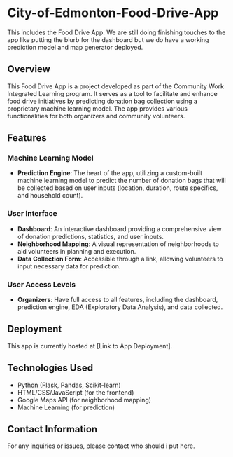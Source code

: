 # City-of-Edmonton-Food-Drive-App
This includes the Food Drive App. 
We are still doing finishing touches to the app like putting the blurb for the dashboard but we do have a working prediction model and map generator deployed.


## Overview
This Food Drive App is a project developed as part of the Community Work Integrated Learning program. It serves as a tool to facilitate and enhance food drive initiatives by predicting donation bag collection using a proprietary machine learning model. The app provides various functionalities for both organizers and community volunteers.

## Features

### Machine Learning Model
- **Prediction Engine**: The heart of the app, utilizing a custom-built machine learning model to predict the number of donation bags that will be collected based on user inputs (location, duration, route specifics, and household count).

### User Interface
- **Dashboard**: An interactive dashboard providing a comprehensive view of donation predictions, statistics, and user inputs.
- **Neighborhood Mapping**: A visual representation of neighborhoods to aid volunteers in planning and execution.
- **Data Collection Form**: Accessible through a link, allowing volunteers to input necessary data for prediction.

### User Access Levels
- **Organizers**: Have full access to all features, including the dashboard, prediction engine, EDA (Exploratory Data Analysis), and data collected.

## Deployment
This app is currently hosted at [Link to App Deployment].

## Technologies Used
- Python (Flask, Pandas, Scikit-learn)
- HTML/CSS/JavaScript (for the frontend)
- Google Maps API (for neighborhood mapping)
- Machine Learning (for prediction)

## Contact Information
For any inquiries or issues, please contact who should i put here.
